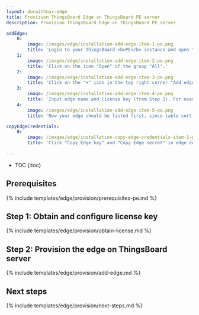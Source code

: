 ```yaml
---
layout: docwithnav-edge
title: Provision ThingsBoard Edge on ThingsBoard PE server
description: Provision ThingsBoard Edge on ThingsBoard PE server

addEdge:
    0:
        image: /images/edge/installation-add-edge-item-1-pe.png
        title: 'Login to your ThingsBoard <b>PE</b> instance and open "Edge groups" page.'
    1:
        image: /images/edge/installation-add-edge-item-2-pe.png
        title: 'Click on the icon "Open" of the group "All".'
    2:
        image: /images/edge/installation-add-edge-item-3-pe.png  
        title: 'Click on the "+" icon in the top right corner "Add edge".'
    3:
        image: /images/edge/installation-add-edge-item-4-pe.png
        title: 'Input edge name and license key (from Step 1). For example, "My New Edge" and "Bsn3L4B089aXXZEiwf2glidK" (beta key). Additionally, please update cloud endpoint if required - this URL should be accessible by the edge. If edge is running in a docker container "localhost" is always <b>wrong</b>. It must be IP address of the machine where ThingsBoard <b>PE</b> is running and accessible by the edge container. Click "Add" to add the edge.'
    4:
        image: /images/edge/installation-add-edge-item-5-pe.png
        title: 'Now your edge should be listed first, since table sort edges using created time by default.'

copyEdgeCredentials:
    0:
        image: /images/edge/installation-copy-edge-credentials-item-1-pe.png
        title: 'Click "Copy Edge key" and "Copy Edge secret" in edge details to copy your edge credentials to the clipboard and store them to some place, these values will be used in further steps.'
    
---
```


* TOC
{:toc}

## Prerequisites

{% include templates/edge/provision/prerequisites-pe.md %}

## Step 1: Obtain and configure license key

{% include templates/edge/provision/obtain-license.md %}

## Step 2: Provision the edge on ThingsBoard server

{% include templates/edge/provision/add-edge.md %}

## Next steps

{% include templates/edge/provision/next-steps.md %}